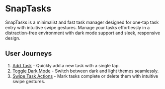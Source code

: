 # SnapTasks

SnapTasks is a minimalist and fast task manager designed for one-tap task entry with intuitive swipe gestures. Manage your tasks effortlessly in a distraction-free environment with dark mode support and sleek, responsive design.

## User Journeys

1. [Add Task](docs/journeys/add-task.md) - Quickly add a new task with a single tap.
2. [Toggle Dark Mode](docs/journeys/toggle-dark-mode.md) - Switch between dark and light themes seamlessly.
3. [Swipe Task Actions](docs/journeys/swipe-task-actions.md) - Mark tasks complete or delete them with intuitive swipe gestures.